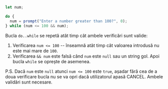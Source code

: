 
```js run demo
let num;

do {
  num = prompt("Enter a number greater than 100?", 0);
} while (num <= 100 && num);
```

Bucla `do..while` se repetă atât timp cât ambele verificări sunt valide:

1. Verificarea `num <= 100` -- înseamnă atât timp cât valoarea introdusă nu este mai mare de `100`.
2. Verificarea `&& num` este falsă când `num` este `null` sau un string gol. Apoi bucla `while` se oprește de asemenea.

P.S. Dacă `num` este `null` atunci `num <= 100` este `true`, așadar fără cea de a doua verificare bucla nu se va opri dacă utilizatorul apasă CANCEL. Ambele validări sunt necesare.